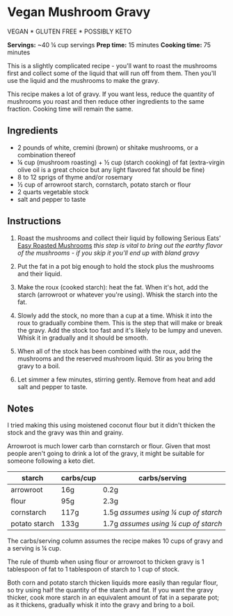 # Vegan Mushroom Gravy

VEGAN * GLUTEN FREE * POSSIBLY KETO

**Servings:** ~40 ¼ cup servings  **Prep time:** 15 minutes  **Cooking time:** 75 minutes

This is a slightly complicated recipe - you'll want to roast the mushrooms first and collect some of the liquid that will run off from them. Then you'll use the liquid and the mushrooms to make the gravy.

This recipe makes a lot of gravy. If you want less, reduce the quantity of mushrooms you roast and then reduce other ingredients to the same fraction. Cooking time will remain the same.

## Ingredients

- 2 pounds of white, cremini (brown) or shitake mushrooms, or a combination thereof
- ¼ cup (mushroom roasting) + ½ cup (starch cooking) of fat (extra-virgin olive oil is a great choice but any light flavored fat should be fine)
- 8 to 12 sprigs of thyme and/or rosemary
- ½ cup of arrowroot starch, cornstarch, potato starch or flour
- 2 quarts vegetable stock
- salt and pepper to taste


## Instructions

1. Roast the mushrooms and collect their liquid by following Serious Eats' [Easy Roasted Mushrooms](https://www.seriouseats.com/recipes/2013/12/easy-roasted-mushroom-food-lab-recipe.html) _this step is vital to bring out the earthy flavor of the mushrooms - if you skip it you'll end up with bland gravy_

2. Put the fat in a pot big enough to hold the stock plus the mushrooms and their liquid.

3. Make the roux (cooked starch): heat the fat. When it's hot, add the starch (arrowroot or whatever you're using). Whisk the starch into the fat.

4. Slowly add the stock, no more than a cup at a time. Whisk it into the roux to gradually combine them. This is the step that will make or break the gravy. Add the stock too fast and it's likely to be lumpy and uneven. Whisk it in gradually and it should be smooth.

5. When all of the stock has been combined with the roux, add the mushrooms and the reserved mushroom liquid. Stir as you bring the gravy to a boil.

6. Let simmer a few minutes, stirring gently. Remove from heat and add salt and pepper to taste.


## Notes

I tried making this using moistened coconut flour but it didn't thicken the stock and the gravy was thin and grainy.

Arrowroot is much lower carb than cornstarch or flour. Given that most people aren't going to drink a lot of the gravy, it might be suitable for someone following a keto diet.

| starch | carbs/cup | carbs/serving
|------------|----|----|
| arrowroot  | 16g  | 0.2g
| flour      | 95g  | 2.3g
| cornstarch | 117g | 1.5g  _assumes using ¼ cup of starch_
| potato starch | 133g | 1.7g _assumes using ¼ cup of starch_

The carbs/serving column assumes the recipe makes 10 cups of gravy and a serving is ¼ cup.

The rule of thumb when using flour or arrowroot to thicken gravy is 1 tablespoon of fat to 1 tablespoon of starch to 1 cup of stock. 

Both corn and potato starch thicken liquids more easily than regular flour, so try using half the quantity of the starch and fat. If you want the gravy thicker, cook more starch in an equivalent amount of fat in a separate pot; as it thickens, gradually whisk it into the gravy and bring to a boil.

